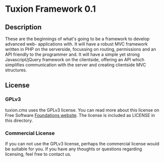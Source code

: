 # Tuxion Framework 0.1

## Description

These are the beginnings of what's going to be a framework to develop advanced web-
applications with. It will have a robust MVC framework written in PHP on the serverside,
focussing on routing, permissions and an API friendly to the programmer and. It will have
a simple yet strong Javascript/jQuery framework on the clientside, offering an API which
simplifies communication with the server and creating clientside MVC structures.

## License

### GPLv3

tuxion.cms uses the GPLv3 license. You can read more about this license on Free Software
[Foundations website](http://www.gnu.org/licenses/gpl-3.0.html). The license is included
as LICENSE in this directory.

### Commercial License

If you can not use the GPLv3 license, perhaps the commercial license would be suitable for
you. If you have any thoughts or questions regarding licensing, feel free to contact us.